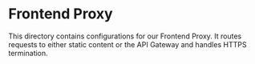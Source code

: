 # Frontend Proxy
This directory contains configurations for our Frontend Proxy.
It routes requests to either static content or the API Gateway and handles HTTPS termination.

